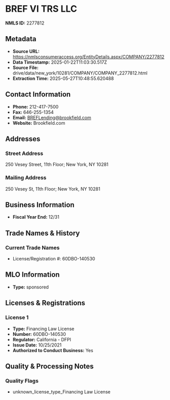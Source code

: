 # BREF VI TRS LLC

**NMLS ID:** 2277812

## Metadata
- **Source URL:** https://nmlsconsumeraccess.org/EntityDetails.aspx/COMPANY/2277812
- **Data Timestamp:** 2025-01-22T11:03:30.517Z
- **Source File:** drive/data/new_york/10281/COMPANY/COMPANY_2277812.html
- **Extraction Time:** 2025-05-27T10:48:55.620488

## Contact Information
- **Phone:** 212-417-7500
- **Fax:** 646-255-1354
- **Email:** BREFLending@brookfield.com
- **Website:** Brookfield.com

## Addresses
### Street Address
250 Vesey Street, 11th Floor; New York, NY 10281

### Mailing Address
250 Vesey St, 11th Floor; New York, NY 10281

## Business Information
- **Fiscal Year End:** 12/31

## Trade Names & History
### Current Trade Names
- License/Registration #: 60DBO-140530

## MLO Information
- **Type:** sponsored

## Licenses & Registrations

### License 1
- **Type:** Financing Law License
- **Number:** 60DBO-140530
- **Regulator:** California - DFPI
- **Issue Date:** 10/25/2021
- **Authorized to Conduct Business:** Yes

## Quality & Processing Notes
### Quality Flags
- unknown_license_type_Financing Law License
